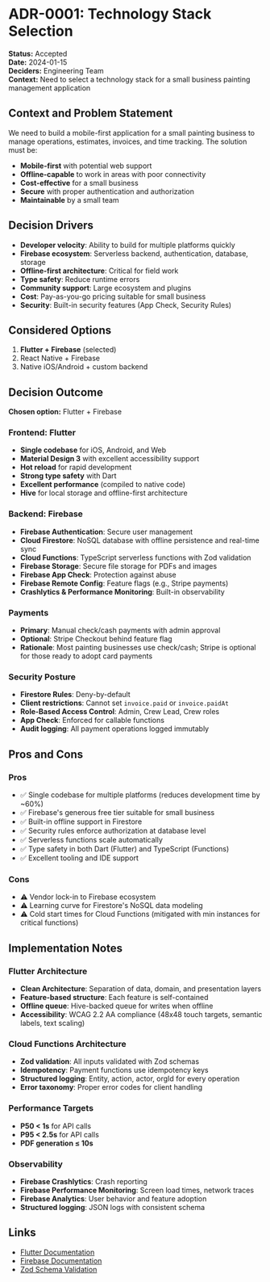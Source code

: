 # ADR-0001: Technology Stack Selection

**Status:** Accepted  
**Date:** 2024-01-15  
**Deciders:** Engineering Team  
**Context:** Need to select a technology stack for a small business painting management application

## Context and Problem Statement

We need to build a mobile-first application for a small painting business to manage operations, estimates, invoices, and time tracking. The solution must be:
- **Mobile-first** with potential web support
- **Offline-capable** to work in areas with poor connectivity
- **Cost-effective** for a small business
- **Secure** with proper authentication and authorization
- **Maintainable** by a small team

## Decision Drivers

- **Developer velocity**: Ability to build for multiple platforms quickly
- **Firebase ecosystem**: Serverless backend, authentication, database, storage
- **Offline-first architecture**: Critical for field work
- **Type safety**: Reduce runtime errors
- **Community support**: Large ecosystem and plugins
- **Cost**: Pay-as-you-go pricing suitable for small business
- **Security**: Built-in security features (App Check, Security Rules)

## Considered Options

1. **Flutter + Firebase** (selected)
2. React Native + Firebase
3. Native iOS/Android + custom backend

## Decision Outcome

**Chosen option:** Flutter + Firebase

### Frontend: Flutter
- **Single codebase** for iOS, Android, and Web
- **Material Design 3** with excellent accessibility support
- **Hot reload** for rapid development
- **Strong type safety** with Dart
- **Excellent performance** (compiled to native code)
- **Hive** for local storage and offline-first architecture

### Backend: Firebase
- **Firebase Authentication**: Secure user management
- **Cloud Firestore**: NoSQL database with offline persistence and real-time sync
- **Cloud Functions**: TypeScript serverless functions with Zod validation
- **Firebase Storage**: Secure file storage for PDFs and images
- **Firebase App Check**: Protection against abuse
- **Firebase Remote Config**: Feature flags (e.g., Stripe payments)
- **Crashlytics & Performance Monitoring**: Built-in observability

### Payments
- **Primary**: Manual check/cash payments with admin approval
- **Optional**: Stripe Checkout behind feature flag
- **Rationale**: Most painting businesses use check/cash; Stripe is optional for those ready to adopt card payments

### Security Posture
- **Firestore Rules**: Deny-by-default
- **Client restrictions**: Cannot set `invoice.paid` or `invoice.paidAt`
- **Role-Based Access Control**: Admin, Crew Lead, Crew roles
- **App Check**: Enforced for callable functions
- **Audit logging**: All payment operations logged immutably

## Pros and Cons

### Pros
- ✅ Single codebase for multiple platforms (reduces development time by ~60%)
- ✅ Firebase's generous free tier suitable for small business
- ✅ Built-in offline support in Firestore
- ✅ Security rules enforce authorization at database level
- ✅ Serverless functions scale automatically
- ✅ Type safety in both Dart (Flutter) and TypeScript (Functions)
- ✅ Excellent tooling and IDE support

### Cons
- ⚠️ Vendor lock-in to Firebase ecosystem
- ⚠️ Learning curve for Firestore's NoSQL data modeling
- ⚠️ Cold start times for Cloud Functions (mitigated with min instances for critical functions)

## Implementation Notes

### Flutter Architecture
- **Clean Architecture**: Separation of data, domain, and presentation layers
- **Feature-based structure**: Each feature is self-contained
- **Offline queue**: Hive-backed queue for writes when offline
- **Accessibility**: WCAG 2.2 AA compliance (48x48 touch targets, semantic labels, text scaling)

### Cloud Functions Architecture
- **Zod validation**: All inputs validated with Zod schemas
- **Idempotency**: Payment functions use idempotency keys
- **Structured logging**: Entity, action, actor, orgId for every operation
- **Error taxonomy**: Proper error codes for client handling

### Performance Targets
- **P50 < 1s** for API calls
- **P95 < 2.5s** for API calls
- **PDF generation ≤ 10s**

### Observability
- **Firebase Crashlytics**: Crash reporting
- **Firebase Performance Monitoring**: Screen load times, network traces
- **Firebase Analytics**: User behavior and feature adoption
- **Structured logging**: JSON logs with consistent schema

## Links
- [Flutter Documentation](https://flutter.dev/docs)
- [Firebase Documentation](https://firebase.google.com/docs)
- [Zod Schema Validation](https://zod.dev/)
